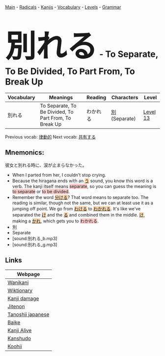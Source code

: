 <style> bigfont {font-size: 100px}</style>
[Main](../README.md) -
[Radicals](../radicals.md) -
[Kanjis](../kanjis.md) -
[Vocabulary](../vocabulary.md) -
[Levels](../levels.md) -
[Grammar](../grammar.md)
# <bigfont> 別れる</bigfont> - To Separate, To Be Divided, To Part From, To Break Up 

| Vocabulary | Meanings | Reading | Characters | Level |
| --- | --- | --- | --- | --- |
| 別れる | To Separate, To Be Divided, To Part From, To Break Up | わかれる |  [別](../kanjis/別.md) (Separate) | [Level 13](../levels/wk_level13.md) |

Previous vocab: [律動的](律動的.md) Next vocab: [共有する](共有する.md) 

## Mnemonics:
彼女と別れる時に、涙が止まらなかった。
* When I parted from her, I couldn't stop crying.
* Because the hiragana ends with an <span style="background-color:#fed8b1"> [う](https://jisho.org/search/う)</span> sound, you know this word is a verb. The kanji itself means <span style="background-color:#ffcccb"> separate</span>, so you can guess the meaning is <span style="background-color:#ffcccb"> to separate</span> or <span style="background-color:#ffcccb"> to be divided</span>.
* Remember the word <span style="background-color:#fed8b1"> [分ける](https://jisho.org/search/分ける)</span>? That word means to separate too. The reading is similar, though not the same, but we can at least use it as a jumping off point. We go from <span style="background-color:#fed8b1"> [わける](https://jisho.org/search/わける)</span> to <span style="background-color:#fed8b1"> [わかれる](https://jisho.org/search/わかれる)</span>. It's like we've separated the <span style="background-color:#fed8b1"> [け](https://jisho.org/search/け)</span> and the <span style="background-color:#fed8b1"> [る](https://jisho.org/search/る)</span> and combined them in the middle. <span style="background-color:#fed8b1"> [け](https://jisho.org/search/け)</span>, making a <span style="background-color:#fed8b1"> [かれ](https://jisho.org/search/かれ)</span>, which gets you to <span style="background-color:#ffcccb"> わかれる</span>.
* 別
* Separate
* [sound:別れる_b.mp3]
* [sound:別れる_g.mp3]


## Links 

| Webpage |
| --- |
| [Wanikani          ](https://www.wanikani.com/kanji/別れる) |
| [Wiktionary        ](https://en.wiktionary.org/wiki/別れる) |
| [Kanji damage      ](http://www.kanjidamage.com/kanji/search?utf8=✓&q=別れる) |
| [Jitenon           ](https://jitenon.com/kanji/別れる) |
| [Tanoshii japanese ](https://www.tanoshiijapanese.com/dictionary/kanji.cfm?k=別れる) |
| [Baike             ](https://baike.baidu.com/item/別れる) |
| [Kanji Alive       ](https://app.kanjialive.com/別れる) |
| [Kanshudo          ](https://www.kanshudo.com/searchmn?q=別れる) |
| [Koohii            ](https://kanji.koohii.com/study/kanji/別れる) |
